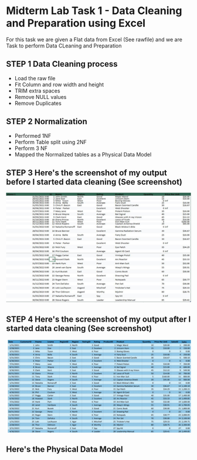
# Midterm Lab Task 1 - Data Cleaning and Preparation using Excel
For this task we are given a Flat data from Excel (See rawfile) and we are Task to perform Data CLeaning and Preparation 
## STEP 1 Data Cleaning process
- Load the raw file
- Fit Column and row width and height
- TRIM extra spaces
- Remove NULL values
- Remove Duplicates
## STEP 2 Normalization 
- Performed 1NF
- Perform Table split using 2NF
- Perform 3 NF
- Mapped the Normalized tables as a Physical Data Model
## STEP 3 Here's the screenshot of my output before I started data cleaning (See screenshot)
<img src="Image/1%20(2).JPG" alt="Alt Text" width="700" height="300">

## STEP 4 Here's the screenshot of my output after I started data cleaning (See screenshot)
![Image alt](https://github.com/KristofferCosme19/KristofferCosme19/blob/322d574e7e461111555242d61eed0f633fa2f619/Midterm%20task%201/Image/IMG_20250310_201457.jpg)

## Here's the Physical Data Model
